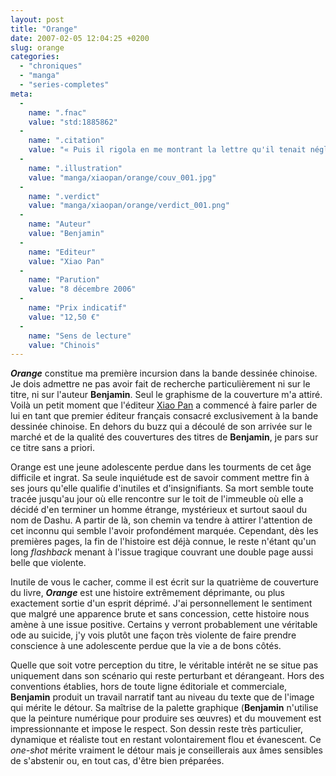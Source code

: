 ```yaml
---
layout: post
title: "Orange"
date: 2007-02-05 12:04:25 +0200
slug: orange
categories:
  - "chroniques"
  - "manga"
  - "series-completes"
meta:
  -
    name: ".fnac"
    value: "std:1885862"
  -
    name: ".citation"
    value: "« Puis il rigola en me montrant la lettre qu'il tenait négligemment. »"
  -
    name: ".illustration"
    value: "manga/xiaopan/orange/couv_001.jpg"
  -
    name: ".verdict"
    value: "manga/xiaopan/orange/verdict_001.png"
  -
    name: "Auteur"
    value: "Benjamin"
  -
    name: "Editeur"
    value: "Xiao Pan"
  -
    name: "Parution"
    value: "8 décembre 2006"
  -
    name: "Prix indicatif"
    value: "12,50 €"
  -
    name: "Sens de lecture"
    value: "Chinois"
---
```


**_Orange_** constitue ma première incursion dans la bande dessinée chinoise. Je dois admettre ne pas avoir fait de recherche particulièrement ni sur le titre, ni sur l'auteur **Benjamin**. Seul le graphisme de la couverture m'a attiré. Voilà un petit moment que l'éditeur [Xiao Pan](http://www.xiaopan.com) a commencé à faire parler de lui en tant que premier éditeur français consacré exclusivement à la bande dessinée chinoise. En dehors du buzz qui a découlé de son arrivée sur le marché et de la qualité des couvertures des titres de **Benjamin**, je pars sur ce titre sans a priori.

Orange est une jeune adolescente perdue dans les tourments de cet âge difficile et ingrat. Sa seule inquiétude est de savoir comment mettre fin à ses jours qu'elle qualifie d'inutiles et d'insignifiants. Sa mort semble toute tracée jusqu'au jour où elle rencontre sur le toit de l'immeuble où elle a décidé d'en terminer un homme étrange, mystérieux et surtout saoul du nom de Dashu. A partir de là, son chemin va tendre à attirer l'attention de cet inconnu qui semble l'avoir profondément marquée. Cependant, dès les premières pages, la fin de l'histoire est déjà connue, le reste n'étant qu'un long _flashback_ menant à l'issue tragique couvrant une double page aussi belle que violente.

Inutile de vous le cacher, comme il est écrit sur la quatrième de couverture du livre, **_Orange_** est une histoire extrêmement déprimante, ou plus exactement sortie d'un esprit déprimé. J'ai personnellement le sentiment que malgré une apparence brute et sans concession, cette histoire nous amène à une issue positive. Certains y verront probablement une véritable ode au suicide, j'y vois plutôt une façon très violente de faire prendre conscience à une adolescente perdue que la vie a de bons côtés.

Quelle que soit votre perception du titre, le véritable intérêt ne se situe pas uniquement dans son scénario qui reste perturbant et dérangeant. Hors des conventions établies, hors de toute ligne éditoriale et commerciale, **Benjamin** produit un travail narratif tant au niveau du texte que de l'image qui mérite le détour. Sa maîtrise de la palette graphique (**Benjamin** n'utilise que la peinture numérique pour produire ses œuvres) et du mouvement est impressionnante et impose le respect. Son dessin reste très particulier, dynamique et réaliste tout en restant volontairement flou et évanescent. Ce _one-shot_ mérite vraiment le détour mais je conseillerais aux âmes sensibles de s'abstenir ou, en tout cas, d'être bien préparées.
